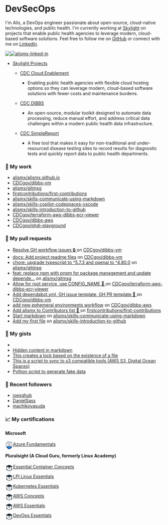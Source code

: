 # DevSecOps

I'm Alis, a DevOps engineer passionate about open-source, cloud-native technologies, and public health. I'm currently working at [Skylight](https://skylight.digital) on projects that enable public health agencies to leverage modern, cloud-based software solutions. Feel free to follow me on [GitHub](https://github.com/alismx) or connect with me on [LinkedIn](https://www.linkedin.com/in/alismx). 

[<img align="left" href="https://github.com/alismx" src="https://img.shields.io/badge/GitHub-181717.svg?style=for-the-badge&logo=GitHub&logoColor=white" />](https://github.com/alismx)

[<img alt="alismx-linked-in" src="https://img.shields.io/badge/linkedin-%230077B5.svg?&style=for-the-badge&logo=linkedin&logoColor=white" />](https://www.linkedin.com/in/alismx)<br>

- [Skylight Projects](https://skylight.digital/work/team-member/alis-akers/)

  - [CDC Cloud Enablement](https://skylight.digital/work/experience/cdc-dibbs-cloud-enablement/)
    - Enabling public health agencies with flexible cloud hosting options so they can leverage modern, cloud-based software solutions with fewer costs and maintenance burdens.

  - [CDC DIBBS](https://skylight.digital/work/experience/cdc-dibbs/)
    - An open-source, modular toolkit designed to automate data processing, reduce manual effort, and address critical data challenges within a modern public health data infrastructure.

  - [CDC SimpleReport](https://skylight.digital/work/experience/cdc-simplereport/)
    - A free tool that makes it easy for non-traditional and under-resourced disease testing sites to record results for diagnostic tests and quickly report data to public health departments.

### 🚀 My work

- [alismx/alismx.github.io](https://github.com/alismx/alismx.github.io)
- [CDCgov/dibbs-vm](https://github.com/CDCgov/dibbs-vm)
- [alismx/gitmsg](https://github.com/alismx/gitmsg)
- [firstcontributions/first-contributions](https://github.com/firstcontributions/first-contributions)
- [alismx/skills-communicate-using-markdown](https://github.com/alismx/skills-communicate-using-markdown)
- [alismx/skills-copilot-codespaces-vscode](https://github.com/alismx/skills-copilot-codespaces-vscode)
- [alismx/skills-introduction-to-github](https://github.com/alismx/skills-introduction-to-github)
- [CDCgov/terraform-aws-dibbs-ecr-viewer](https://github.com/CDCgov/terraform-aws-dibbs-ecr-viewer)
- [CDCgov/dibbs-aws](https://github.com/CDCgov/dibbs-aws)
- [CDCgov/phdi-playground](https://github.com/CDCgov/phdi-playground)

### 🌱 My pull requests

- [Resolve GH workflow issues 🔒 ](https://github.com/CDCgov/dibbs-vm/pull/41) on [CDCgov/dibbs-vm](https://github.com/CDCgov/dibbs-vm)
- [docs: Add project readme files](https://github.com/CDCgov/dibbs-vm/pull/40) on [CDCgov/dibbs-vm](https://github.com/CDCgov/dibbs-vm)
- [chore: upgrade typescript to ^5.7.3 and openai to ^4.80.0](https://github.com/alismx/gitmsg/pull/11) on [alismx/gitmsg](https://github.com/alismx/gitmsg)
- [feat: replace npm with pnpm for package management and update depende…](https://github.com/alismx/gitmsg/pull/10) on [alismx/gitmsg](https://github.com/alismx/gitmsg)
- [Allow for root service, use CONFIG_NAME 🫚 ](https://github.com/CDCgov/terraform-aws-dibbs-ecr-viewer/pull/17) on [CDCgov/terraform-aws-dibbs-ecr-viewer](https://github.com/CDCgov/terraform-aws-dibbs-ecr-viewer)
- [Add dependabot.yml, GH issue template, GH PR template 📎 ](https://github.com/CDCgov/dibbs-vm/pull/15) on [CDCgov/dibbs-vm](https://github.com/CDCgov/dibbs-vm)
- [add new ephemeral environments workflow](https://github.com/CDCgov/dibbs-aws/pull/50) on [CDCgov/dibbs-aws](https://github.com/CDCgov/dibbs-aws)
- [Add alismx to Contributors list 🦝 ](https://github.com/firstcontributions/first-contributions/pull/93624) on [firstcontributions/first-contributions](https://github.com/firstcontributions/first-contributions)
- [Start markdown](https://github.com/alismx/skills-communicate-using-markdown/pull/1) on [alismx/skills-communicate-using-markdown](https://github.com/alismx/skills-communicate-using-markdown)
- [Add my first file](https://github.com/alismx/skills-introduction-to-github/pull/1) on [alismx/skills-introduction-to-github](https://github.com/alismx/skills-introduction-to-github)

### 📓 My gists

- [](https://gist.github.com/a8c473968f0d87c0532944017f844363)
- [Hidden content in markdown](https://gist.github.com/cffeb79c933f98279c46906f390fd3a0)
- [This creates a lock based on the existence of a file](https://gist.github.com/6bb524c02a636a478f49d7387f57869b)
- [This is a script to sync to s3 compatible tools (AWS S3, Digital Ocean Spaces)](https://gist.github.com/7a42ab3b5203a9eca579f0a80a9dc63b)
- [Python script to generate fake data](https://gist.github.com/ea13a03b628e2d682334c0adf38400c5)

### 👯 Recent followers

- [joesghub](https://github.com/joesghub)
- [DanielSass](https://github.com/DanielSass)
- [machikoyasuda](https://github.com/machikoyasuda)

### 📈 My certifications

#### Microsoft

[<img align="left" alt="azure-fundamentals" width="25" src="./assets/azurefundamentals.png" />Azure Fundamentals](https://www.credly.com/badges/460c0273-ed19-4f0c-8d38-4ee994dfeb22/public_url)

#### Pluralsight (A Cloud Guru, formerly Linux Academy)

[<img align="left" alt="Essential-Container-Concepts" width="25" src="./assets/linuxacademy.jpeg" />Essential Container Concepts](https://app.pluralsight.com/profile/alismx)

[<img align="left" alt="LPI-Linux-Essentials" width="25" src="./assets/linuxacademy.jpeg" />LPI Linux Essentials](https://app.pluralsight.com/profile/alismx)

[<img align="left" alt="Kubernetes-Essentials" width="25" src="./assets/linuxacademy.jpeg" />Kubernetes Essentials](https://app.pluralsight.com/profile/alismx)

[<img align="left" alt="AWS-Concepts" width="25" src="./assets/linuxacademy.jpeg" />AWS Concepts](https://app.pluralsight.com/profile/alismx)

[<img align="left" alt="AWS-Essentials" width="25" src="./assets/linuxacademy.jpeg" />AWS Essentials](https://app.pluralsight.com/profile/alismx)

[<img align="left" alt="DevOps-Essentials" width="25" src="./assets/linuxacademy.jpeg" />DevOps Essentials](https://app.pluralsight.com/profile/alismx)
